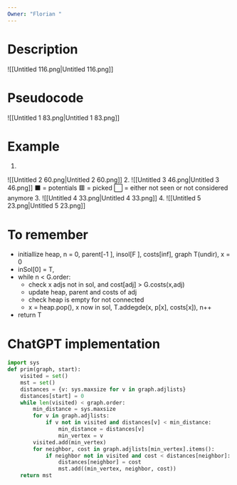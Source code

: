 ```yaml
---
Owner: "Florian "
---
```

# Description
![[Untitled 116.png|Untitled 116.png]]
# Pseudocode
![[Untitled 1 83.png|Untitled 1 83.png]]
  
# Example
1.
![[Untitled 2 60.png|Untitled 2 60.png]]
2.
![[Untitled 3 46.png|Untitled 3 46.png]]
⬛ = potentials
🟥 = picked
⬜ = either not seen or not considered anymore
3.
![[Untitled 4 33.png|Untitled 4 33.png]]
4.
![[Untitled 5 23.png|Untitled 5 23.png]]
  
  
  
  
  
# To remember
- initiallize heap, n = 0, parent[-1 ], insol[F ], costs[inf], graph T(undir), x = 0
- inSol[0] = T,
- while n < G.order:
    - check x adjs not in sol, and cost[adj] > G.costs(x,adj)
    - update heap, parent and costs of adj
    - check heap is empty for not connected
    - x = heap.pop(), x now in sol, T.addegde(x, p[x], costs[x]), n++
- return T
  
# ChatGPT implementation
```Python
import sys
def prim(graph, start):
    visited = set()
    mst = set()
    distances = {v: sys.maxsize for v in graph.adjlists}
    distances[start] = 0
    while len(visited) < graph.order:
        min_distance = sys.maxsize
        for v in graph.adjlists:
            if v not in visited and distances[v] < min_distance:
                min_distance = distances[v]
                min_vertex = v
        visited.add(min_vertex)
        for neighbor, cost in graph.adjlists[min_vertex].items():
            if neighbor not in visited and cost < distances[neighbor]:
                distances[neighbor] = cost
                mst.add((min_vertex, neighbor, cost))
    return mst
```